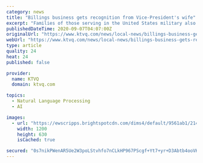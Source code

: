 ```yaml
---
category: news
title: "Billings business gets recognition from Vice-President's wife"
excerpt: "Families of those serving in the United States military also make a sacrifice. A Billings business was mentioned as part of the GOP convention nearly two weeks ago."
publishedDateTime: 2020-09-07T04:07:00Z
originalUrl: "https://www.ktvq.com/news/local-news/billings-business-gets-recognition-from-vice-presidents-wife"
webUrl: "https://www.ktvq.com/news/local-news/billings-business-gets-recognition-from-vice-presidents-wife"
type: article
quality: 24
heat: 24
published: false

provider:
  name: KTVQ
  domain: ktvq.com

topics:
  - Natural Language Processing
  - AI

images:
  - url: "https://ewscripps.brightspotcdn.com/dims4/default/9561ab1/2147483647/strip/true/crop/960x504+0+228/resize/1200x630!/quality/90/?url=http%3A%2F%2Fewscripps-brightspot.s3.amazonaws.com%2F78%2Fb5%2F2a974a84488f8c2acb66e7d08a29%2Fsassy-biscuit-2.jpg"
    width: 1200
    height: 630
    isCached: true

secured: "0s7nikPWenAR5Ue2W3poLStvhfo7nCLkHP967PScgf+Yt7+yr+D3Abtb4ooVK3S4BYHceImvRW7VcBwoKA1jpQ26BWqd6Mki9JJueXOaP8XPj/x5g13C/EJo/PY+aEuQaEhteaYJhkyygwJik66yWoz3bVYAbJKYDGswADJAZlQ/rqhBfWcUJTLhlGsmQxOGbSD3qsKsWVvNaaa9zYsfYEvcB0kOgZOtPzvg9LPlYp2MiUtE1+6elJfsc64lSjKOjMCYtrd+echSkt3e9CBGZBpf2taehmg7ork1q2aQgq34zfRJTqPAqVon2Lst8vP97FWuXeKlg7YEaWPVH/PzVgGMAWEUyCHvQhYj1YpemQg=;qvswwSkTISXtr94L4xqmKg=="
---
```


